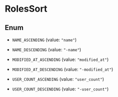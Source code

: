 

# RolesSort

## Enum


* `NAME_ASCENDING` (value: `"name"`)

* `NAME_DESCENDING` (value: `"-name"`)

* `MODIFIED_AT_ASCENDING` (value: `"modified_at"`)

* `MODIFIED_AT_DESCENDING` (value: `"-modified_at"`)

* `USER_COUNT_ASCENDING` (value: `"user_count"`)

* `USER_COUNT_DESCENDING` (value: `"-user_count"`)



